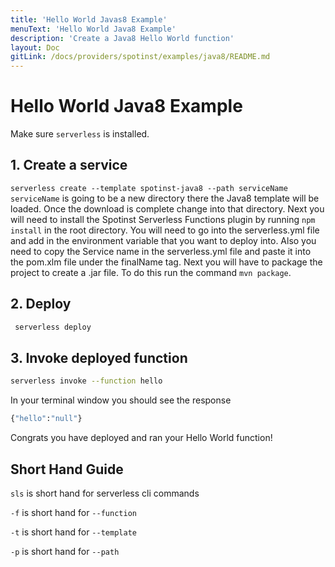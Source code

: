 ```yaml
---
title: 'Hello World Javas8 Example'
menuText: 'Hello World Java8 Example'
description: 'Create a Java8 Hello World function'
layout: Doc
gitLink: /docs/providers/spotinst/examples/java8/README.md
---
```


# Hello World Java8 Example

Make sure `serverless` is installed. 

## 1. Create a service
`serverless create --template spotinst-java8 --path serviceName`  `serviceName` is going to be a new directory there the Java8 template will be loaded. Once the download is complete change into that directory. Next you will need to install the Spotinst Serverless Functions plugin by running `npm install` in the root directory. You will need to go into the serverless.yml file and add in the environment variable that you want to deploy into. Also you need to copy the Service name in the serverless.yml file and paste it into the pom.xlm file under the finalName tag. Next you will have to package the project to create a .jar file. To do this run the command `mvn package`. 

## 2. Deploy
```bash 
 serverless deploy
```  

## 3. Invoke deployed function
```bash
serverless invoke --function hello
``` 

In your terminal window you should see the response

```bash
{"hello":"null"}
```

Congrats you have deployed and ran your Hello World function!

## Short Hand Guide

`sls` is short hand for serverless cli commands 

`-f` is short hand for `--function`

`-t` is short hand for `--template`

`-p` is short hand for `--path`
